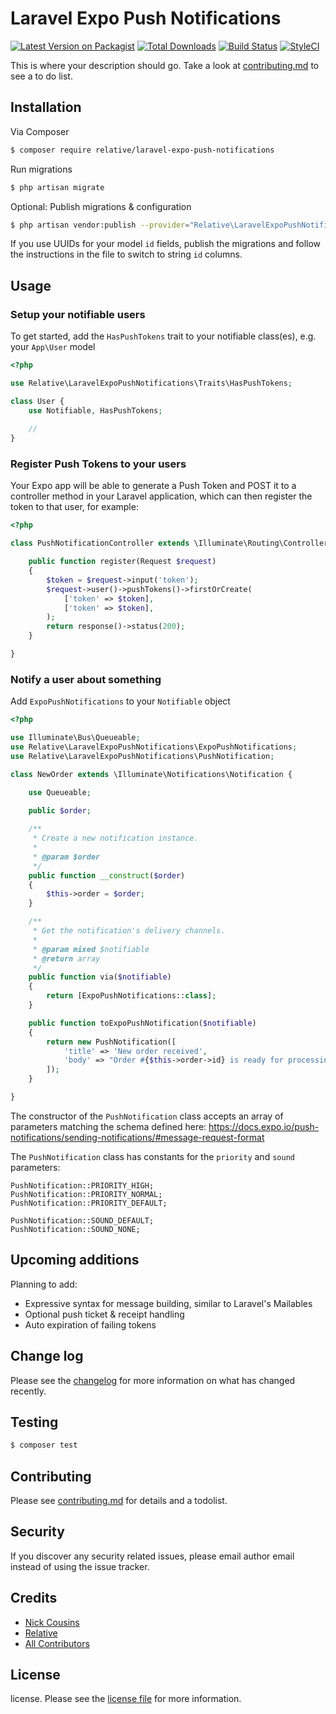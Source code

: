 # Laravel Expo Push Notifications

[![Latest Version on Packagist][ico-version]][link-packagist]
[![Total Downloads][ico-downloads]][link-downloads]
[![Build Status][ico-travis]][link-travis]
[![StyleCI][ico-styleci]][link-styleci]

This is where your description should go. Take a look at [contributing.md](contributing.md) to see a to do list.

## Installation

Via Composer

``` bash
$ composer require relative/laravel-expo-push-notifications
```

Run migrations

``` bash
$ php artisan migrate
```

Optional: Publish migrations & configuration

``` bash
$ php artisan vendor:publish --provider="Relative\LaravelExpoPushNotifications\ExpoPushNotificationsServiceProvider"
```
If you use UUIDs for your model `id` fields, publish the migrations and follow the instructions in the file to switch to string `id` columns.

## Usage

### Setup your notifiable users

To get started, add the `HasPushTokens` trait to your notifiable class(es), e.g. your `App\User` model

```PHP
<?php

use Relative\LaravelExpoPushNotifications\Traits\HasPushTokens;

class User {
    use Notifiable, HasPushTokens;
    
    //
}
```

### Register Push Tokens to your users

Your Expo app will be able to generate a Push Token and POST it to a controller method in  your Laravel application,
which can then register the token to that user, for example:

```PHP
<?php

class PushNotificationController extends \Illuminate\Routing\Controller {

    public function register(Request $request)
    {
        $token = $request->input('token');
        $request->user()->pushTokens()->firstOrCreate(
            ['token' => $token],
            ['token' => $token],
        );
        return response()->status(200);
    }

}
```
 
### Notify a user about something

Add `ExpoPushNotifications` to your `Notifiable` object
```PHP
<?php

use Illuminate\Bus\Queueable;
use Relative\LaravelExpoPushNotifications\ExpoPushNotifications;
use Relative\LaravelExpoPushNotifications\PushNotification;

class NewOrder extends \Illuminate\Notifications\Notification {

    use Queueable;
    
    public $order;

    /**
     * Create a new notification instance.
     *
     * @param $order
     */
    public function __construct($order)
    {
        $this->order = $order;
    }

    /**
     * Get the notification's delivery channels.
     *
     * @param mixed $notifiable
     * @return array
     */
    public function via($notifiable)
    {
        return [ExpoPushNotifications::class];
    }

    public function toExpoPushNotification($notifiable)
    {
        return new PushNotification([
            'title' => 'New order received',
            'body' => "Order #{$this->order->id} is ready for processing",
        ]);
    }

}
```
The constructor of the `PushNotification` class accepts an array of parameters matching the schema defined here:
https://docs.expo.io/push-notifications/sending-notifications/#message-request-format

The `PushNotification` class has constants for the `priority` and `sound` parameters:
```
PushNotification::PRIORITY_HIGH;
PushNotification::PRIORITY_NORMAL;
PushNotification::PRIORITY_DEFAULT;

PushNotification::SOUND_DEFAULT;
PushNotification::SOUND_NONE;
```

## Upcoming additions

Planning to add:
- Expressive syntax for message building, similar to Laravel's Mailables
- Optional push ticket & receipt handling
- Auto expiration of failing tokens

## Change log

Please see the [changelog](changelog.md) for more information on what has changed recently.

## Testing

``` bash
$ composer test
```

## Contributing

Please see [contributing.md](contributing.md) for details and a todolist.

## Security

If you discover any security related issues, please email author email instead of using the issue tracker.

## Credits

- [Nick Cousins](https://github.com/NickCousins)
- [Relative](https://github.com/relativelimited)
- [All Contributors][link-contributors]

## License

license. Please see the [license file](license.md) for more information.

[ico-version]: https://img.shields.io/packagist/v/relative/expo-push-notifications.svg?style=flat-square
[ico-downloads]: https://img.shields.io/packagist/dt/relative/expo-push-notifications.svg?style=flat-square
[ico-travis]: https://img.shields.io/travis/relative/expo-push-notifications/master.svg?style=flat-square
[ico-styleci]: https://styleci.io/repos/12345678/shield

[link-packagist]: https://packagist.org/packages/relative/expo-push-notifications
[link-downloads]: https://packagist.org/packages/relative/expo-push-notifications
[link-travis]: https://travis-ci.org/relative/expo-push-notifications
[link-styleci]: https://styleci.io/repos/12345678
[link-author]: https://github.com/relative
[link-contributors]: ../../contributors
